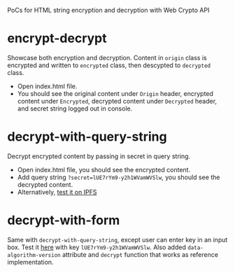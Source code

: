 PoCs for HTML string encryption and decryption with Web Crypto API

# encrypt-decrypt

Showcase both encryption and decryption. Content in `origin` class is encrypted and written to `encrypted` class, then descypted to `decrypted` class.

-   Open index.html file.
-   You should see the original content under `Origin` header, encrypted content under `Encrypted`, decrypted content under `Decrypted` header, and secret string logged out in console.

# decrypt-with-query-string

Decrypt encrypted content by passing in secret in query string.

-   Open index.html file, you should see the encrypted content.
-   Add query string `?secret=lUE7rYm9-y2h1WVamWVSlw`, you should see the decrypted content.
-   Alternatively, [test it on IPFS](https://gateway.pinata.cloud/ipfs/QmSx5MUS2cJNL7WAmVMDRPa4vdFp2tUHe55XANDzQUapzC/?secret=lUE7rYm9-y2h1WVamWVSlw)

# decrypt-with-form

Same with `decrypt-with-query-string`, except user can enter key in an input box. Test it [here](https://gateway.pinata.cloud/ipfs/QmU7ZLzUAbRvdgHmg3C4mqKuHtn4NrmNzM5sG9dFCVop83/) with key `lUE7rYm9-y2h1WVamWVSlw`. Also added `data-algorithm-version` attribute and `decrypt` function that works as reference implementation.
